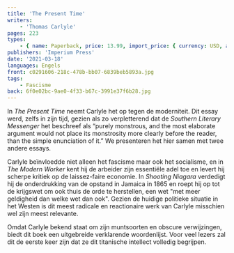 ```yaml
---
title: 'The Present Time'
writers:
    - 'Thomas Carlyle'
pages: 223
types:
    - { name: Paperback, price: 13.99, import_price: { currency: USD, amount: 10.2 }, isbn: 978-0-648859-39-0, size: { height: 178, width: 108, depth: 10 }, supplier: 'Ex Libris' }
publishers: 'Imperium Press'
date: '2021-03-18'
languages: Engels
front: c0291606-218c-478b-bb07-6839beb5893a.jpg
tags:
    - Fascisme
back: 6f0e02bc-9ae0-4f33-b67c-3991e37f6b28.jpg
---
```


In *The Present Time* neemt Carlyle het op tegen de moderniteit. Dit essay werd, zelfs in zijn tijd, gezien als zo verpletterend dat de *Southern Literary Messenger* het beschreef als “purely monstrous, and the most elaborate argument would not place its monstrosity more clearly before the reader, than the simple enunciation of it.” We presenteren het hier samen met twee andere essays.

Carlyle beïnvloedde niet alleen het fascisme maar ook het socialisme, en in *The Modern Worker* kent hij de arbeider zijn essentiële adel toe en levert hij scherpe kritiek op de laissez-faire economie. In *Shooting Niagara* verdedigt hij de onderdrukking van de opstand in Jamaica in 1865 en roept hij op tot de krijgswet om ook thuis de orde te herstellen, een wet "met meer geldigheid dan welke wet dan ook". Gezien de huidige politieke situatie in het Westen is dit meest radicale en reactionaire werk van Carlyle misschien wel zijn meest relevante.

Omdat Carlyle bekend staat om zijn muntsoorten en obscure verwijzingen, biedt dit boek een uitgebreide verklarende woordenlijst. Voor veel lezers zal dit de eerste keer zijn dat ze dit titanische intellect volledig begrijpen.
